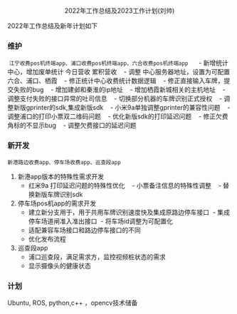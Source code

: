 <center>
2022年工作总结及2023工作计划(刘帅)
</center>

2022年工作总结及新年计划如下

### 维护

 `江宁收费pos机终端app、浦口收费pos机终端app、六合收费pos机终端app`
 
   -  新增统计中心，增加废单统计 今日营收 累积营收
   -  调整 中心服务器地址，设置为可配置 六合、浦口、栖霞
   -  修正统计中心收费统计数据逻辑
   -  修正直接输入车牌，提交失败的bug
   -  增加建邺和秦淮的ip地址
   -  增加栖霞新城相关的主机地址
   -  调整支付失败的接口异常的吐司信息
   -  切换部分机器的车牌识别正式授权
   -  调整新版gprinter的sdk,集成新版sdk
   -  小米9a单独调整gprinter的兼容性问题
   -  调整浦口的打印小票双二维码问题
   -  优化新版sdk的打印延迟问题
   -  修正欠费角标的不显示bug
   -  调整欠费接口的延迟问题

### 新开发
   `新港路边收费app、停车场收费app、巡查段app`
   
1.  新港app版本的特殊性需求开发
      -  红米9a 打印延迟问题的特殊性优化
      -  小票备注信息的特殊性调整
      -  替换新版车牌识别sdk
2. 停车场pos机app的需求开发
      - 建立新分支用于，用于共用车牌识别速度快及集成原路边停车接口
      - 集成停车场道闸准入准出接口
      - 将车场id调整为可配置化
      - 适配兼容车场接口和路边停车接口的不同
      - 优化发布流程
 3. 巡查段app
	-  浦口巡查段，满足需求方，监控视频桩状态的需求
	-  显示摄像头的健康状态

### 计划
Ubuntu, ROS, python,c++ ，opencv技术储备